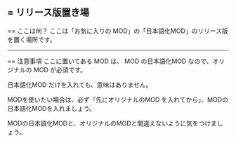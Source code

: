 = リリース版置き場
---
== ここは何？
ここは「お気に入りの MOD」の「日本語化MOD」のリリース版を置く場所です。

---
== 注意事項
ここに置いてある MOD は、 MOD の日本語化MOD なので、オリジナルの MOD が必須です。

日本語化MOD だけを入れても、意味はありません。

MODを使いたい場合は、必ず「先にオリジナルのMOD を入れてから」、MODの日本語化MODを入れましょう。

MODの日本語化MODと、オリジナルのMODと間違えないように気をつけましょう。
